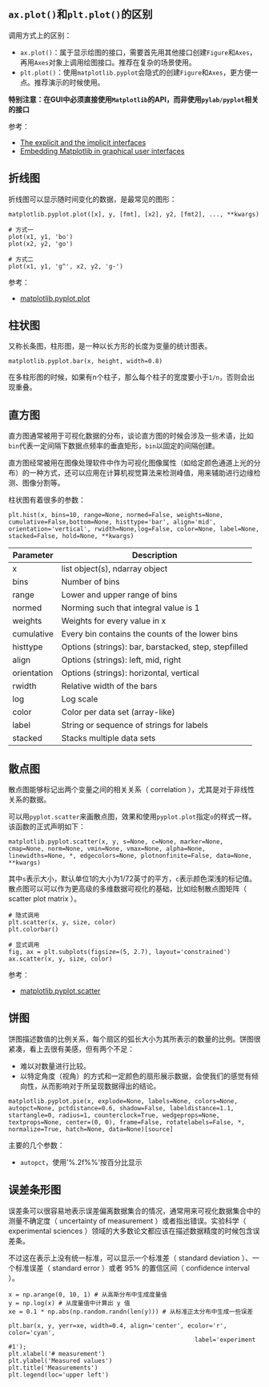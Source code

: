 ## `ax.plot()`和`plt.plot()`的区别

调用方式上的区别：

- `ax.plot()`：属于显示绘图的接口，需要首先用其他接口创建`Figure`和`Axes`，再用`Axes`对象上调用绘图接口。推荐在复杂的场景使用。
- `plt.plot()`：使用`matplotlib.pyplot`会隐式的创建`Figure`和`Axes`，更方便一点。推荐演示的时候使用。

**特别注意：在GUI中必须直接使用`Matplotlib`的API，而非使用`pylab/pyplot`相关的接口**

参考：

- [The explicit and the implicit interfaces](https://matplotlib.org/stable/users/explain/quick_start.html#the-explicit-and-the-implicit-interfaces)
- [Embedding Matplotlib in graphical user interfaces](https://matplotlib.org/stable/gallery/user_interfaces/index.html#user-interfaces)


## 折线图

折线图可以显示随时间变化的数据，是最常见的图形：

```
matplotlib.pyplot.plot([x], y, [fmt], [x2], y2, [fmt2], ..., **kwargs)

# 方式一
plot(x1, y1, 'bo')
plot(x2, y2, 'go')

# 方式二
plot(x1, y1, 'g^', x2, y2, 'g-')
```

参考：

- [matplotlib.pyplot.plot](https://matplotlib.org/stable/api/_as_gen/matplotlib.pyplot.plot.html)


## 柱状图

又称长条图，柱形图，是一种以长方形的长度为变量的统计图表。


```
matplotlib.pyplot.bar(x, height, width=0.8)
```

在多柱形图的时候，如果有n个柱子，那么每个柱子的宽度要小于`1/n`，否则会出现重叠。


## 直方图

直方图通常被用于可视化数据的分布，谈论直方图的时候会涉及一些术语，比如`bin`代表一定间隔下数据点频率的垂直矩形，`bin`以固定的间隔创建。

直方图经常被用在图像处理软件中作为可视化图像属性（如给定颜色通道上光的分布）的一种方式，还可以应用在计算机视觉算法来检测峰值，用来辅助进行边缘检测、图像分割等。

柱状图有着很多的参数：

```
plt.hist(x, bins=10, range=None, normed=False, weights=None, cumulative=False,bottom=None, histtype='bar', align='mid', orientation='vertical', rwidth=None,log=False, color=None, label=None, stacked=False, hold=None, **kwargs)
```

|Parameter|Description|
|-|-|
|x|list object(s), ndarray object|
|bins|Number of bins|
|range|Lower and upper range of bins|
|normed|Norming such that integral value is 1|
|weights|Weights for every value in x|
|cumulative|Every bin contains the counts of the lower bins|
|histtype|Options (strings): bar, barstacked, step, stepfilled|
|align|Options (strings): left, mid, right|
|orientation|Options (strings): horizontal, vertical|
|rwidth|Relative width of the bars|
|log|Log scale|
|color|Color per data set (array-like)|
|label|String or sequence of strings for labels|
|stacked|Stacks multiple data sets|


## 散点图

散点图能够标记出两个变量之间的相关关系（ correlation ），尤其是对于非线性关系的数据。

可以用`pyplot.scatter`来画散点图，效果和使用`pyplot.plot`指定`o`的样式一样。该函数的正式声明如下：

```
matplotlib.pyplot.scatter(x, y, s=None, c=None, marker=None, cmap=None, norm=None, vmin=None, vmax=None, alpha=None, linewidths=None, *, edgecolors=None, plotnonfinite=False, data=None, **kwargs)
```

其中`s`表示大小，默认单位1的大小为1/72英寸的平方，`c`表示颜色深浅的标记值。散点图可以可以作为更高级的多维数据可视化的基础，比如绘制散点图矩阵（ scatter plot matrix ）。

```
# 隐式调用
plt.scatter(x, y, size, color)
plt.colorbar()

# 显式调用
fig, ax = plt.subplots(figsize=(5, 2.7), layout='constrained')
ax.scatter(x, y, size, color)
```

参考：

- [matplotlib.pyplot.scatter](https://matplotlib.org/stable/api/_as_gen/matplotlib.pyplot.scatter.html)

## 饼图

饼图描述数值的比例关系，每个扇区的弧长大小为其所表示的数量的比例。饼图很紧凑，看上去很有美感，但有两个不足：

- 难以对数量进行比较。
- 以特定角度（视角）的方式和一定颜色的扇形展示数据，会使我们的感觉有倾向性，从而影响对于所呈现数据得出的结论。

```
matplotlib.pyplot.pie(x, explode=None, labels=None, colors=None, autopct=None, pctdistance=0.6, shadow=False, labeldistance=1.1, startangle=0, radius=1, counterclock=True, wedgeprops=None, textprops=None, center=(0, 0), frame=False, rotatelabels=False, *, normalize=True, hatch=None, data=None)[source]
```

主要的几个参数：

- `autopct`，使用'%.2f%%'按百分比显示

## 误差条形图

误差条可以很容易地表示误差偏离数据集合的情况，通常用来可视化数据集合中的测量不确定度（ uncertainty of measurement ）或者指出错误。实验科学（ experimental sciences ）领域的大多数论文都应该在描述数据精度的时候包含误差条。

不过这在表示上没有统一标准，可以显示一个标准差（ standard deviation ）、一个标准误差（ standard error ）或者 95% 的置信区间（ confidence interval ）。


```
x = np.arange(0, 10, 1) # 从高斯分布中生成度量值
y = np.log(x) # 从度量值中计算出 y 值
xe = 0.1 * np.abs(np.random.randn(len(y))) # 从标准正太分布中生成一些误差

plt.bar(x, y, yerr=xe, width=0.4, align='center', ecolor='r', color='cyan',
                                                    label='experiment #1');
plt.xlabel('# measurement')
plt.ylabel('Measured values')
plt.title('Measurements')
plt.legend(loc='upper left')
```
